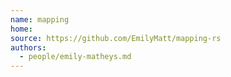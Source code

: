 ```yaml
---
name: mapping
home:
source: https://github.com/EmilyMatt/mapping-rs
authors:
  - people/emily-matheys.md
---
```


